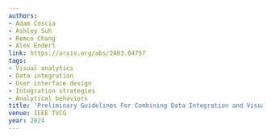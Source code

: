 ```yaml
---
authors:
- Adam Coscia
- Ashley Suh
- Remco Chang
- Alex Endert
link: https://arxiv.org/abs/2403.04757
tags:
- Visual analytics
- Data integration
- User interface design
- Integration strategies
- Analytical behaviors
title: 'Preliminary Guidelines For Combining Data Integration and Visual Data Analysis'
venue: IEEE TVCG
year: 2024
---
```

